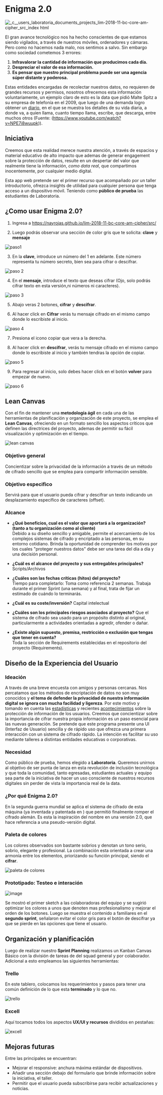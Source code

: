 # Enigma 2.0


![_c__users_laboratoria_documents_projects_lim-2018-11-bc-core-am-cipher_src_index html](https://user-images.githubusercontent.com/43801463/49244671-56d6b100-f3de-11e8-82cb-ab4f2bca51ba.png)


El gran avance tecnológico nos ha hecho conscientes de que estamos siendo vigilados, a través de nuestros móviles, ordenadores y cámaras. Pero como no hacemos nada malo, nos sentimos a salvo. Sin embargo como sociedad cometemos 3 errores:

1. **Infravalorar la cantidad de información que producimos cada día.**
2. **Despreciar el valor de esa información.**
3. **Es pensar que nuestro principal problema puede ser una agencia súper distante y poderosa.**

Estas entidades encargadas de recolectar nuestros datos, no requieren de grandes recursos y permisos, nosotros ofrecemos esta información voluntariamente, un ejemplo claro de esto es la data que pidió Malte Spitz a su empresa de telefonía en el 2009, que luego de una demanda logro obtener un [diario](https://www.youtube.com/watch?v=J1EKvWot-3c), en el que se muestra los detalles de su vida diaria, a donde va, a quien llama, cuanto tiempo llama, escribe, que descarga, entre muchos otros (Fuente: (https://www.youtube.com/watch?v=NPE7i8wuupk)).


## Iniciativa

Creemos que esta realidad merece nuestra atención, a través de espacios y material educativo de alto impacto que ademas de generar engagement sobre la protección de datos, resulte en un despertar del valor que realmente tiene la información,  _como data real_, que compartimos inocentemente, por cualquier medio digital.

Esta app web pretende ser el primer recurso que acompañado por un taller introductorio, ofrezca insights de utilidad para cualquier persona que tenga acceso a un dispositivo móvil. Teniendo como **público de prueba** las estudiantes de Laboratoria.


## ¿Como usar **Enigma 2.0**?

1. Ingresa a https://nayrojas.github.io/lim-2018-11-bc-core-am-cipher/src/

2. Luego podrás observar una sección de color gris que te solicita: **clave** y **mensaje**

![paso1](https://user-images.githubusercontent.com/43801463/49247565-9bb21600-f3e5-11e8-861f-13f418f2281a.png)

3. En la **clave**, introduce un número del 1 en adelante. Este número representa tu número secreto, bien sea para cifrar o descifrar.

![paso 2](https://user-images.githubusercontent.com/43801463/49247128-8a1c3e80-f3e4-11e8-8189-71ad3b6f695a.png)

4. En el **mensaje**, introduce el texto que deseas cifrar (Ojo, solo podrás cifrar texto en esta versión,ni números ni caracteres).

![paso 3](https://user-images.githubusercontent.com/43801463/49247158-9accb480-f3e4-11e8-9aec-2715f4038ede.png)

5. Abajo veras 2 botones, **cifrar** y **descifrar**.

6. Al hacer click en **Cifrar** verás tu mensaje cifrado en el mismo campo donde lo escribiste al inicio.

![paso 4](https://user-images.githubusercontent.com/43801463/49247239-cb145300-f3e4-11e8-8ae0-6a6d49d5783f.png)

7. Presiona el icono copiar que vera a la derecha.

8. Al hacer click en **descifrar**, verás tu mensaje cifrado en el mismo campo donde lo escribiste al inicio y también tendras la opción de copiar.

![paso 5](https://user-images.githubusercontent.com/43801463/49247276-debfb980-f3e4-11e8-9726-86128c26fcee.png)

9. Para regresar al inicio, solo debes hacer click en el botón **volver** para empezar de nuevo.

![paso 6](https://user-images.githubusercontent.com/43801463/49247674-d916a380-f3e5-11e8-9d76-5061195f4b64.png)


## Lean Canvas

Con el fin de mantener una **metodología ágil** en cada una de las herramientas de planificación y organización de este proyecto, se emplea el **Lean Canvas**, ofreciendo en un formato sencillo los aspectos críticos que definen las directrices del proyecto, ademas de permitir su fácil visualización y optimización en el tiempo.

![lean canvas](https://user-images.githubusercontent.com/43801463/49242092-c7c69a80-f3d7-11e8-96aa-7ed636c983b4.png)

### Objetivo general  

Concientizar sobre la privacidad de la información a través de un método de cifrado sencillo que se emplea para compartir información sensible.

### Objetivo especifico			

Servirá para que el usuario pueda cifrar y descifrar un texto indicando un desplazamiento específico de caracteres (offset).

### Alcance

- **¿Qué beneficios, cual es el valor que aportará a la organización? (tanto a tu organización como al cliente)**		
Debido a su diseño sencillo y amigable, permite el acercamiento de los complejos sistemas de cifrado y encriptado a las personas, en su entorno cotidiano. Brinda la oportunidad de comprender los motivos por los cuales "proteger nuestros datos" debe ser una tarea del día a día y una decisión personal.

- **¿Cuál es el alcance del proyecto y sus entregables principales?**
Scripts/Archivos										

- **¿Cuáles son las fechas críticas (hitos) del proyecto?**			
Tiempo para completarlo: Toma como referencia 2 semanas. Trabaja durante el primer Sprint (una semana) y al final, trata de fijar un estimado de cuándo lo terminarás.			

- **¿Cuál es su coste/inversión?**
Capital intelectual				

- **¿Cuáles son los principales riesgos asociados al proyecto?**
Que el sistema de cifrado sea usado para un propósito distinto al original, particularmente a actividades orientadas a agredir, ofender o dañar.					

- **¿Existe algún supuesto, premisa, restricción o exclusión que tengas que tener en cuenta?**								
Toda la sección de Requirements establecidas en el repositorio del proyecto (Requirements).


## Diseño de la Experiencia del Usuario

### Ideación

A través de una breve encuesta con amigos y personas cercanas. Nos percatamos que los métodos de encriptación de datos no son muy conocidos y **el tema de defender la privacidad de nuestra información digital se ignora con mucha facilidad y ligereza**. Por este motivo y tomando en cuenta las [estadísticas](http://www.privacidad-online.net/estadisticas-incidencia-de-amenazas-a-la-privacidad/) y recientes [acontecimientos](https://gestion.pe/fotogalerias/son-principales-casos-robo-datos-personales-mundo-233712) sobre la protección de información de los usuarios. Creemos que concientizar sobre la importancia de cifrar nuestra propia información es un paso esencial para las nuevas generación. Se pretende que este programa presente una UI (Interfaz de Usuario) sencilla y de rápido uso que ofrezca una primera interacción con un sistema de cifrado rápido. La intención es facilitar su uso mediante talleres a distintas entidades educativas o corporativas.


### Necesidad

Como público de prueba, hemos elegido a **Laboratoria**. Queremos unirnos al objetivo de ser punta de lanza en esta revolución de inclusión tecnológica y que toda la comunidad, tanto egresadas, estudiantes actuales y equipo sea parte de la iniciativa de hacer un uso consciente de nuestros recursos digitales sin perder de vista la importancia real de la data.


### ¿Por qué **Enigma 2.0**?

En la segunda guerra mundial se aplica el sistema de cifrado de esta máquina (ya inventada y patentada en ) que permitió finalmente romper el cifrado alemán. Es esta la inspiración del nombre en una versión 2.0, que hace referencia a una pseudo-versión digital.


### Paleta de colores

Los colores observados son bastante sobrios y denotan un tono serio, sobrio, elegante y profesional. La combinación esta orientada a crear una armonía entre los elementos, priorizando su función principal, siendo el **cifrar**.

![paleta de colores](https://user-images.githubusercontent.com/43801463/49239618-2d635880-f3d1-11e8-8c06-49ff0ec471a5.png)


### Prototipado: Testeo e interación

![image](https://user-images.githubusercontent.com/43801463/49241381-afee1700-f3d5-11e8-8306-c949ecb6e24f.png)

Se mostró el primer sketch a las colaboradoras del equipo y se sugirió optimizar los colores a unos que denoten mas profesionalismo y mejorar el orden de los botones. Luego se muestra el contenido a familiares en el **segundo sprint**, señalaron evitar el color gris para el botón de descifrar ya que se pierde en las opciones que tiene el usuario.



## Organización y planificación

Luego de realizar nuestro **Sprint Planning** realizamos un Kanban Canvas Básico con la división de tareas de del squad general y por colaborador. Adicional a esto empleamos las siguientes herramientas:

### Trello

En este tablero, colocamos los requerimientos y pasos para tener una común definición de lo que esta **terminado** y lo que no.

![trello](https://user-images.githubusercontent.com/43801463/49239657-4bc95400-f3d1-11e8-9e36-3989ba458526.png)

### Excell

Aquí tocamos todos los aspectos **UX/UI y recursos** divididos en pestañas:

![excell](https://user-images.githubusercontent.com/43801463/49239677-5552bc00-f3d1-11e8-82dc-d0f9d968be29.png)


## Mejoras futuras

Entre las principales se encuentran:

- Mejorar el responsive: anchura máxima estándar de dispositivos.
- Añadir una sección debajo del formulario que brinde información sobre la iniciativa, el taller.
- Permitir que el usuario pueda subscribirse para recibir actualizaciones y noticias.
